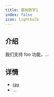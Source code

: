 ```yaml
---
title: 基础数学1
index: false
icon: lightbulb
---
```


## 介绍

我们支持 foo 功能，...

## 详情

- [ray](ray.md)
- ...
